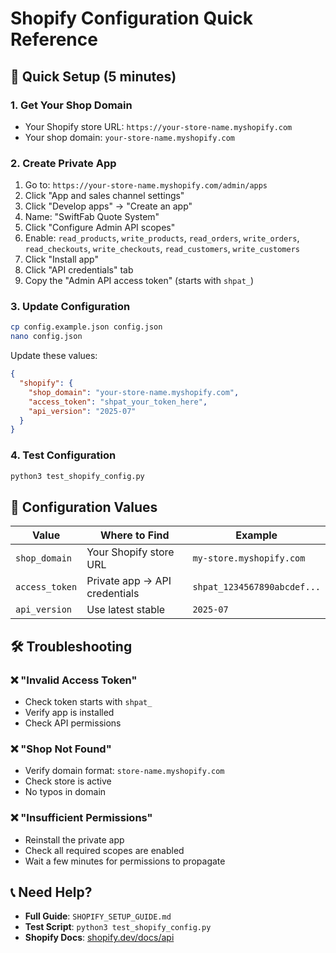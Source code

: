 # Shopify Configuration Quick Reference

## 🚀 Quick Setup (5 minutes)

### 1. Get Your Shop Domain
- Your Shopify store URL: `https://your-store-name.myshopify.com`
- Your shop domain: `your-store-name.myshopify.com`

### 2. Create Private App
1. Go to: `https://your-store-name.myshopify.com/admin/apps`
2. Click "App and sales channel settings"
3. Click "Develop apps" → "Create an app"
4. Name: "SwiftFab Quote System"
5. Click "Configure Admin API scopes"
6. Enable: `read_products`, `write_products`, `read_orders`, `write_orders`, `read_checkouts`, `write_checkouts`, `read_customers`, `write_customers`
7. Click "Install app"
8. Click "API credentials" tab
9. Copy the "Admin API access token" (starts with `shpat_`)

### 3. Update Configuration
```bash
cp config.example.json config.json
nano config.json
```

Update these values:
```json
{
  "shopify": {
    "shop_domain": "your-store-name.myshopify.com",
    "access_token": "shpat_your_token_here",
    "api_version": "2025-07"
  }
}
```

### 4. Test Configuration
```bash
python3 test_shopify_config.py
```

## 🔧 Configuration Values

| Value | Where to Find | Example |
|-------|---------------|---------|
| `shop_domain` | Your Shopify store URL | `my-store.myshopify.com` |
| `access_token` | Private app → API credentials | `shpat_1234567890abcdef...` |
| `api_version` | Use latest stable | `2025-07` |

## 🛠️ Troubleshooting

### ❌ "Invalid Access Token"
- Check token starts with `shpat_`
- Verify app is installed
- Check API permissions

### ❌ "Shop Not Found"
- Verify domain format: `store-name.myshopify.com`
- Check store is active
- No typos in domain

### ❌ "Insufficient Permissions"
- Reinstall the private app
- Check all required scopes are enabled
- Wait a few minutes for permissions to propagate

## 📞 Need Help?

- **Full Guide**: `SHOPIFY_SETUP_GUIDE.md`
- **Test Script**: `python3 test_shopify_config.py`
- **Shopify Docs**: [shopify.dev/docs/api](https://shopify.dev/docs/api)
